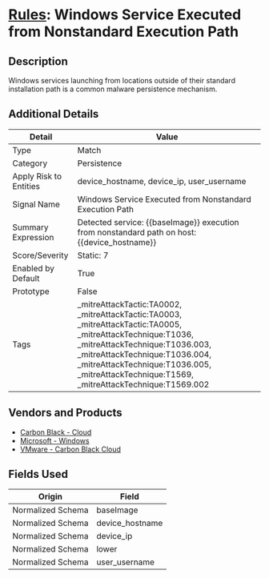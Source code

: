 # [Rules](README.md): Windows Service Executed from Nonstandard Execution Path

## Description
Windows services launching from locations outside of their standard installation path is a common malware persistence mechanism.

## Additional Details
|Detail|Value|
|----|----|
|Type|Match|
|Category|Persistence|
|Apply Risk to Entities|device_hostname, device_ip, user_username|
|Signal Name|Windows Service Executed from Nonstandard Execution Path|
|Summary Expression|Detected service: {{baseImage}} execution from nonstandard path on host: {{device_hostname}}|
|Score/Severity|Static: 7|
|Enabled by Default|True|
|Prototype|False|
|Tags|_mitreAttackTactic:TA0002, _mitreAttackTactic:TA0003, _mitreAttackTactic:TA0005, _mitreAttackTechnique:T1036, _mitreAttackTechnique:T1036.003, _mitreAttackTechnique:T1036.004, _mitreAttackTechnique:T1036.005, _mitreAttackTechnique:T1569, _mitreAttackTechnique:T1569.002|
## Vendors and Products
- [Carbon Black - Cloud](../products/46433485-9c31-4b45-97c8-4d57ec90e72e.md)
- [Microsoft - Windows](../products/1ff7546c-cb36-4a24-87f7-89d2cecc5761.md)
- [VMware - Carbon Black Cloud](../products/f9cea291-9030-4e41-9836-6dd9274d6df4.md)


## Fields Used

|Origin|Field|
|----|----|
|Normalized Schema|baseImage|
|Normalized Schema|device_hostname|
|Normalized Schema|device_ip|
|Normalized Schema|lower|
|Normalized Schema|user_username|


